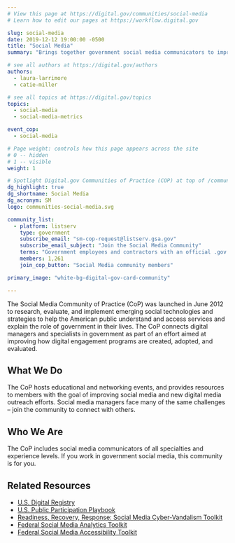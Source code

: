 ```yaml
---
# View this page at https://digital.gov/communities/social-media
# Learn how to edit our pages at https://workflow.digital.gov

slug: social-media
date: 2019-12-12 19:00:00 -0500
title: "Social Media"
summary: "Brings together government social media communicators to improve social media outreach efforts."

# see all authors at https://digital.gov/authors
authors:
  - laura-larrimore
  - catie-miller

# see all topics at https://digital.gov/topics
topics:
  - social-media
  - social-media-metrics

event_cop:
  - social-media

# Page weight: controls how this page appears across the site
# 0 -- hidden
# 1 -- visible
weight: 1

# Spotlight Digital.gov Communities of Practice (COP) at top of /communities
dg_highlight: true
dg_shortname: Social Media
dg_acronym: SM
logo: communities-social-media.svg

community_list:
  - platform: listserv
    type: government
    subscribe_email: "sm-cop-request@listserv.gsa.gov"
    subscribe_email_subject: "Join the Social Media Community"
    terms: "Government employees and contractors with an official .gov or .mil email are eligible to join."
    members: 1,261
    join_cop_button: "Social Media community members"

primary_image: "white-bg-digital-gov-card-community"

---
```


The Social Media Community of Practice (CoP) was launched in June 2012 to research, evaluate, and implement emerging social technologies and strategies to help the American public understand and access services and explain the role of government in their lives. The CoP connects digital managers and specialists in government as part of an effort aimed at improving how digital engagement programs are created, adopted, and evaluated.

## What We Do

The CoP hosts educational and networking events, and provides resources to members with the goal of improving social media and new digital media outreach efforts. Social media managers face many of the same challenges – join the community to connect with others.

## Who We Are

The CoP includes social media communicators of all specialties and experience levels. If you work in government social media, this community is for you.

## Related Resources

- [U.S. Digital Registry](https://digital.gov/services/u-s-digital-registry/)
- [U.S. Public Participation Playbook](https://participation.usa.gov)
- [Readiness, Recovery, Response: Social Media Cyber-Vandalism Toolkit](https://digital.gov/resources/readiness-recovery-response-social-media-cyber-vandalism-toolkit/)
- [Federal Social Media Analytics Toolkit](https://digital.gov/resources/federal-social-media-accessibility-toolkit-hackpad/)
- [Federal Social Media Accessibility Toolkit](https://digital.gov/resources/federal-social-media-accessibility-toolkit-hackpad/)
